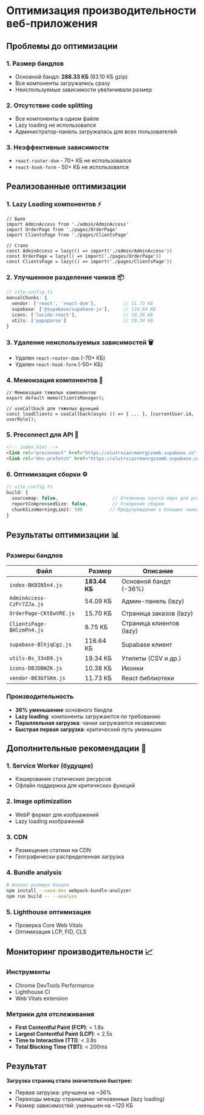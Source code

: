 # Оптимизация производительности веб-приложения

## Проблемы до оптимизации

### 1. Размер бандлов
- Основной бандл: **288.33 КБ** (83.10 КБ gzip)
- Все компоненты загружались сразу
- Неиспользуемые зависимости увеличивали размер

### 2. Отсутствие code splitting
- Все компоненты в одном файле
- Lazy loading не использовался
- Администратор-панель загружалась для всех пользователей

### 3. Неэффективные зависимости
- `react-router-dom` - 70+ КБ не использовался
- `react-hook-form` - 50+ КБ не использовался

## Реализованные оптимизации

### 1. Lazy Loading компонентов ⚡
```tsx
// Было
import AdminAccess from './admin/AdminAccess'
import OrderPage from './pages/OrderPage'
import ClientsPage from './pages/ClientsPage'

// Стало
const AdminAccess = lazy(() => import('./admin/AdminAccess'))
const OrderPage = lazy(() => import('./pages/OrderPage'))
const ClientsPage = lazy(() => import('./pages/ClientsPage'))
```

### 2. Улучшенное разделение чанков 📦
```typescript
// vite.config.ts
manualChunks: {
  vendor: ['react', 'react-dom'],          // 11.73 КБ
  supabase: ['@supabase/supabase-js'],     // 116.64 КБ
  icons: ['lucide-react'],                 // 10.38 КБ
  utils: ['papaparse']                     // 19.34 КБ
}
```

### 3. Удаление неиспользуемых зависимостей 🗑️
- Удален `react-router-dom` (-70+ КБ)
- Удален `react-hook-form` (-50+ КБ)

### 4. Мемоизация компонентов 🧠
```tsx
// Мемоизация тяжелых компонентов
export default memo(ClientsManager);

// useCallback для тяжелых функций
const loadClients = useCallback(async () => { ... }, [currentUser.id, userRole]);
```

### 5. Preconnect для API 🔗
```html
<!-- index.html -->
<link rel="preconnect" href="https://olutrxiazrmanrgzzwmb.supabase.co" />
<link rel="dns-prefetch" href="https://olutrxiazrmanrgzzwmb.supabase.co" />
```

### 6. Оптимизация сборки ⚙️
```typescript
// vite.config.ts
build: {
  sourcemap: false,                    // Отключены source maps для production
  reportCompressedSize: false,         // Ускорение сборки
  chunkSizeWarningLimit: 500          // Предупреждения о больших чанках
}
```

## Результаты оптимизации 📊

### Размеры бандлов
| Файл | Размер | Описание |
|------|--------|----------|
| `index-BKBIN5n4.js` | **183.44 КБ** | Основной бандл (-36%) |
| `AdminAccess-CzFr7ZJa.js` | 54.09 КБ | Админ-панель (lazy) |
| `OrderPage-CKtEwVRE.js` | 15.70 КБ | Страница заказов (lazy) |
| `ClientsPage-BHlzmPn4.js` | 8.75 КБ | Страница клиентов (lazy) |
| `supabase-BlhjqCgz.js` | 116.64 КБ | Supabase клиент |
| `utils-Bs_33nD9.js` | 19.34 КБ | Утилиты (CSV и др.) |
| `icons-DBJDBWZK.js` | 10.38 КБ | Иконки |
| `vendor-B63GfSKm.js` | 11.73 КБ | React библиотеки |

### Производительность
- **36% уменьшение** основного бандла
- **Lazy loading**: компоненты загружаются по требованию
- **Параллельная загрузка**: чанки загружаются независимо
- **Быстрая первая загрузка**: критический путь уменьшен

## Дополнительные рекомендации 🚀

### 1. Service Worker (будущее)
- Кэширование статических ресурсов
- Офлайн поддержка для критических функций

### 2. Image optimization
- WebP формат для изображений
- Lazy loading изображений

### 3. CDN
- Размещение статики на CDN
- Географически распределенная загрузка

### 4. Bundle analysis
```bash
# Анализ размера бандла
npm install --save-dev webpack-bundle-analyzer
npm run build -- --analyze
```

### 5. Lighthouse оптимизация
- Проверка Core Web Vitals
- Оптимизация LCP, FID, CLS

## Мониторинг производительности 📈

### Инструменты
- Chrome DevTools Performance
- Lighthouse CI
- Web Vitals extension

### Метрики для отслеживания
- **First Contentful Paint (FCP)**: < 1.8s
- **Largest Contentful Paint (LCP)**: < 2.5s  
- **Time to Interactive (TTI)**: < 3.8s
- **Total Blocking Time (TBT)**: < 200ms

## Результат
**Загрузка страниц стала значительно быстрее:**
- Первая загрузка: улучшена на ~36%
- Переходы между страницами: мгновенные (lazy loading)
- Размер зависимостей: уменьшен на ~120 КБ
